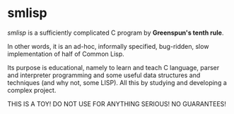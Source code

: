 # smlisp

_smlisp_ is a sufficiently complicated C program by **Greenspun's tenth rule**.

In other words, it is an ad-hoc, informally specified, bug-ridden, slow
implementation of half of Common Lisp.

Its purpose is educational, namely to learn and teach C language,
parser and interpreter programming and some useful data structures
and techniques (and why not, some LISP). All this by studying and
developing a complex project.

THIS IS A TOY! DO NOT USE FOR ANYTHING SERIOUS! NO GUARANTEES!
